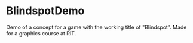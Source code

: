 # BlindspotDemo
Demo of a concept for a game with the working title of "Blindspot". Made for a graphics course at RIT.
